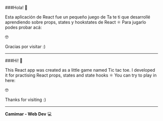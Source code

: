 ###Hola! 🌈 

Esta aplicación de React fue un pequeño juego de Ta te ti que desarrollé aprendiendo sobre props, states y hookstates de React ⚛️
Para jugarlo podes probar acá: 

🤓

Gracias por visitar :)
______________________________________________________________________________

###Hi! 🌈 

This React app was created as a little game named Tic tac toe. I developed it for practising React props, states and state hooks ⚛️
You can try to play in here: 

🤓

Thanks for visiting :)

_______________________________________________________________________________


**Camimar - Web Dev** 💻

